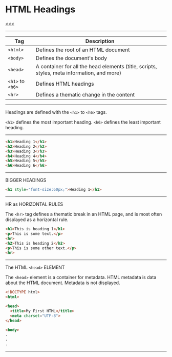 
HTML Headings
======

[<<<](https://github.com/ttltrk/WEB/blob/master/BHM/BHM.MD)

---

|Tag|	Description|
|---|------------|
|```<html>```|	Defines the root of an HTML document|
|```<body>```|	Defines the document's body|
|```<head>```|	A container for all the head elements (title, scripts, styles, meta information, and more)|
|```<h1>``` to ```<h6>```	|Defines HTML headings|
|```<hr>```	|Defines a thematic change in the content|

---

Headings are defined with the ```<h1>``` to ```<h6>``` tags.

```<h1>``` defines the most important heading. ```<h6>``` defines the least important heading.

---

```html
<h1>Heading 1</h1>
<h2>Heading 2</h2>
<h3>Heading 3</h3>
<h4>Heading 4</h4>
<h5>Heading 5</h5>
<h6>Heading 6</h6>
```

---

BIGGER HEADINGS

```html
<h1 style="font-size:60px;">Heading 1</h1>
```

---

HR as HORIZONTAL RULES

The ```<hr>``` tag defines a thematic break in an HTML page, and is most often displayed as a horizontal rule.

```html
<h1>This is heading 1</h1>
<p>This is some text.</p>
<hr>
<h2>This is heading 2</h2>
<p>This is some other text.</p>
<hr>
```

---

The HTML ```<head>``` ELEMENT

The ```<head>``` element is a container for metadata. HTML metadata is data about the HTML document. Metadata is not displayed.

```html
<!DOCTYPE html>
<html>

<head>
  <title>My First HTML</title>
  <meta charset="UTF-8">
</head>

<body>
.
.
.
```

---



